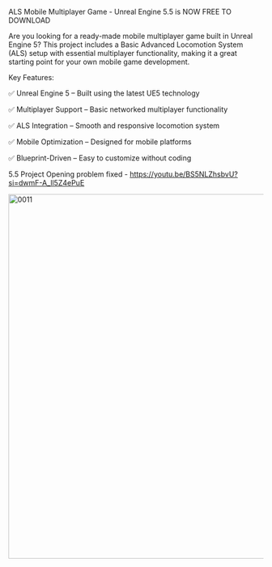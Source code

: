 ALS Mobile Multiplayer Game - Unreal Engine 5.5 is NOW FREE TO DOWNLOAD

Are you looking for a ready-made mobile multiplayer game built in Unreal Engine 5? This project includes a Basic Advanced Locomotion System (ALS) setup with essential multiplayer functionality, making it a great starting point for your own mobile game development.

Key Features:

✅ Unreal Engine 5 – Built using the latest UE5 technology

✅ Multiplayer Support – Basic networked multiplayer functionality

✅ ALS Integration – Smooth and responsive locomotion system

✅ Mobile Optimization – Designed for mobile platforms

✅ Blueprint-Driven – Easy to customize without coding

5.5 Project Opening problem fixed - https://youtu.be/BS5NLZhsbvU?si=dwmF-A_ll5Z4ePuE

<img width="1280" height="720" alt="0011" src="https://github.com/user-attachments/assets/4014f80e-9412-4b85-8f57-8967fa8d69d4" />
